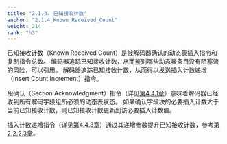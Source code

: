 ```yaml
---
title: "2.1.4. 已知接收计数"
anchor: "2.1.4_Known_Received_Count"
weight: 214
rank: "h3"
---
```


已知接收计数（Known Received Count）是被解码器确认的动态表插入指令和复制指令总数。
编码器追踪已知接收计数，从而鉴别哪些动态表条目没有阻塞流的风险，可以引用。
解码器追踪已知接收计数，从而得以发送插入计数递增（Insert Count Increment）指令。

段确认（Section Acknowledgment）指令（详见[第4.4.1章]()）意味着解码器已经收到所有解码字段组所必须的动态表状态。
如果确认字段块的必要插入计数大于当前已知接收计数，则已知接收计数更新到该必要插入计数值。

插入计数递增指令（详见[第4.4.3章]()）通过其递增参数提升已知接收计数，参考[第2.2.2.3章]()。
